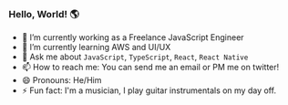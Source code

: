 ### Hello, World! 🌎

- 🔭 I’m currently working as a Freelance JavaScript Engineer
- 🌱 I’m currently learning AWS and UI/UX
- 💬 Ask me about `JavaScript`, `TypeScript`, `React`, `React Native`
- 📫 How to reach me: You can send me an email or PM me on twitter!
- 😄 Pronouns: He/Him
- ⚡ Fun fact: I'm a musician, I play guitar instrumentals on my day off.
